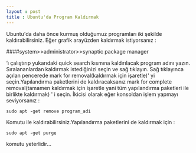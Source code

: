 ```yaml
---
layout : post
title : Ubuntu'da Program Kaldırmak
---
```

Ubuntu'da daha önce kurmuş olduğumuz programları  iki şekilde kaldırabilirsiniz.
Eğer grafik arayüzden kaldırmak istiyorsanız :

####system>>administrator>>synaptic package manager

‘ı çalıştırıp yukarıdaki quick search kısmına kaldırılacak program adını yazın.
Sıralananlardan kaldırmak istediğinizi seçin ve sağ tıklayın. Sağ tıklayınca
açılan pencerede mark for removal(kaldırmak için işaretle)' yi seçin.Yapılandırma
paketlerini de  kaldıracaksanız mark for complete removal(tamamen kaldırmak için
işaretle yani tüm yapılandırma paketleri ile birlikte kaldırmak) ' i seçin.
İkicisi olarak eğer konsoldan işlem yapmayı seviyorsanız : 

    sudo apt -get remove program_adi

Komutu ile kaldırabilirsiniz.Yapılandırma paketlerini de kaldırmak için :

    sudo apt -get purge

komutu yeterlidir...
